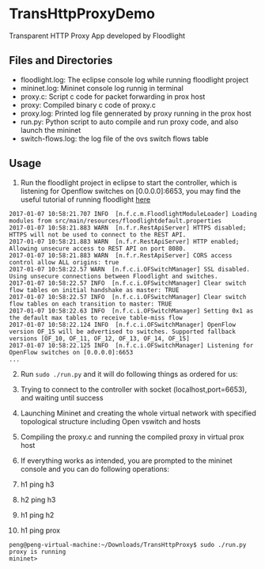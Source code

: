# TransHttpProxyDemo

Transparent HTTP Proxy App developed by Floodlight


## Files and Directories

* floodlight.log: The eclipse console log while running floodlight project
* mininet.log: Mininet console log runnig in terminal
* proxy.c: Script c code for packet forwarding in prox host  
* proxy: Compiled binary c code of proxy.c
* proxy.log: Printed log file gennerated by proxy running in the prox host
* run.py: Python script to auto compile and run proxy code, and also launch the mininet
* switch-flows.log: the log file of the ovs switch flows table


## Usage

1. Run the floodlight project in eclipse to start the controller, which is listening for Openflow switches on [0.0.0.0]:6653, you may find the useful tutorial of running floodlight [here](https://floodlight.atlassian.net/wiki/display/floodlightcontroller/Installation+Guide#suk=)

  ```
  2017-01-07 10:58:21.707 INFO  [n.f.c.m.FloodlightModuleLoader] Loading modules from src/main/resources/floodlightdefault.properties
  2017-01-07 10:58:21.883 WARN  [n.f.r.RestApiServer] HTTPS disabled; HTTPS will not be used to connect to the REST API.
  2017-01-07 10:58:21.883 WARN  [n.f.r.RestApiServer] HTTP enabled; Allowing unsecure access to REST API on port 8080.
  2017-01-07 10:58:21.883 WARN  [n.f.r.RestApiServer] CORS access control allow ALL origins: true
  2017-01-07 10:58:22.57 WARN  [n.f.c.i.OFSwitchManager] SSL disabled. Using unsecure connections between Floodlight and switches.
  2017-01-07 10:58:22.57 INFO  [n.f.c.i.OFSwitchManager] Clear switch flow tables on initial handshake as master: TRUE
  2017-01-07 10:58:22.57 INFO  [n.f.c.i.OFSwitchManager] Clear switch flow tables on each transition to master: TRUE
  2017-01-07 10:58:22.63 INFO  [n.f.c.i.OFSwitchManager] Setting 0x1 as the default max tables to receive table-miss flow
  2017-01-07 10:58:22.124 INFO  [n.f.c.i.OFSwitchManager] OpenFlow version OF_15 will be advertised to switches. Supported fallback versions [OF_10, OF_11, OF_12, OF_13, OF_14, OF_15]
  2017-01-07 10:58:22.125 INFO  [n.f.c.i.OFSwitchManager] Listening for OpenFlow switches on [0.0.0.0]:6653
  ...
  ```

2. Run `sudo ./run.py` and it will do following things as ordered for us: 

  1. Trying to connect to the controller with socket (localhost,port=6653), and waiting until success
  2. Launching Mininet and creating the whole virtual network with specified topological structure including Open vswitch and hosts
  3. Compiling the proxy.c and running the compiled proxy in virtual prox host
 
3. If everything works as intended, you are prompted to the mininet console and you can do following operations:

  1. h1 ping h3
  2. h2 ping h3
  3. h1 ping h2
  4. h1 ping prox
  
  
  
  ```
  peng@peng-virtual-machine:~/Downloads/TransHttpProxy$ sudo ./run.py
  proxy is running
  mininet> 
  ```
 
  
  
  
